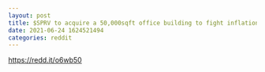 ```yaml
--- 
layout: post 
title: $SPRV to acquire a 50,000sqft office building to fight inflation? 
date: 2021-06-24 1624521494 
categories: reddit 
--- 
```

https://redd.it/o6wb50